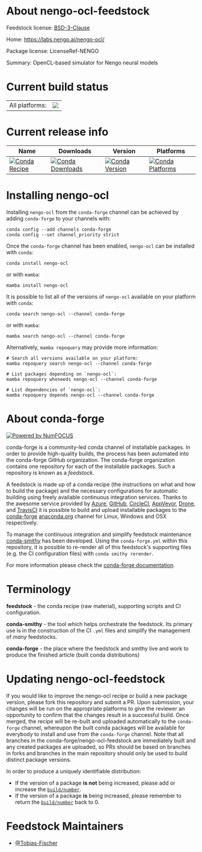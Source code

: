 About nengo-ocl-feedstock
=========================

Feedstock license: [BSD-3-Clause](https://github.com/conda-forge/nengo-ocl-feedstock/blob/main/LICENSE.txt)

Home: https://labs.nengo.ai/nengo-ocl/

Package license: LicenseRef-NENGO

Summary: OpenCL-based simulator for Nengo neural models

Current build status
====================


<table><tr><td>All platforms:</td>
    <td>
      <a href="https://dev.azure.com/conda-forge/feedstock-builds/_build/latest?definitionId=15046&branchName=main">
        <img src="https://dev.azure.com/conda-forge/feedstock-builds/_apis/build/status/nengo-ocl-feedstock?branchName=main">
      </a>
    </td>
  </tr>
</table>

Current release info
====================

| Name | Downloads | Version | Platforms |
| --- | --- | --- | --- |
| [![Conda Recipe](https://img.shields.io/badge/recipe-nengo--ocl-green.svg)](https://anaconda.org/conda-forge/nengo-ocl) | [![Conda Downloads](https://img.shields.io/conda/dn/conda-forge/nengo-ocl.svg)](https://anaconda.org/conda-forge/nengo-ocl) | [![Conda Version](https://img.shields.io/conda/vn/conda-forge/nengo-ocl.svg)](https://anaconda.org/conda-forge/nengo-ocl) | [![Conda Platforms](https://img.shields.io/conda/pn/conda-forge/nengo-ocl.svg)](https://anaconda.org/conda-forge/nengo-ocl) |

Installing nengo-ocl
====================

Installing `nengo-ocl` from the `conda-forge` channel can be achieved by adding `conda-forge` to your channels with:

```
conda config --add channels conda-forge
conda config --set channel_priority strict
```

Once the `conda-forge` channel has been enabled, `nengo-ocl` can be installed with `conda`:

```
conda install nengo-ocl
```

or with `mamba`:

```
mamba install nengo-ocl
```

It is possible to list all of the versions of `nengo-ocl` available on your platform with `conda`:

```
conda search nengo-ocl --channel conda-forge
```

or with `mamba`:

```
mamba search nengo-ocl --channel conda-forge
```

Alternatively, `mamba repoquery` may provide more information:

```
# Search all versions available on your platform:
mamba repoquery search nengo-ocl --channel conda-forge

# List packages depending on `nengo-ocl`:
mamba repoquery whoneeds nengo-ocl --channel conda-forge

# List dependencies of `nengo-ocl`:
mamba repoquery depends nengo-ocl --channel conda-forge
```


About conda-forge
=================

[![Powered by
NumFOCUS](https://img.shields.io/badge/powered%20by-NumFOCUS-orange.svg?style=flat&colorA=E1523D&colorB=007D8A)](https://numfocus.org)

conda-forge is a community-led conda channel of installable packages.
In order to provide high-quality builds, the process has been automated into the
conda-forge GitHub organization. The conda-forge organization contains one repository
for each of the installable packages. Such a repository is known as a *feedstock*.

A feedstock is made up of a conda recipe (the instructions on what and how to build
the package) and the necessary configurations for automatic building using freely
available continuous integration services. Thanks to the awesome service provided by
[Azure](https://azure.microsoft.com/en-us/services/devops/), [GitHub](https://github.com/),
[CircleCI](https://circleci.com/), [AppVeyor](https://www.appveyor.com/),
[Drone](https://cloud.drone.io/welcome), and [TravisCI](https://travis-ci.com/)
it is possible to build and upload installable packages to the
[conda-forge](https://anaconda.org/conda-forge) [anaconda.org](https://anaconda.org/)
channel for Linux, Windows and OSX respectively.

To manage the continuous integration and simplify feedstock maintenance
[conda-smithy](https://github.com/conda-forge/conda-smithy) has been developed.
Using the ``conda-forge.yml`` within this repository, it is possible to re-render all of
this feedstock's supporting files (e.g. the CI configuration files) with ``conda smithy rerender``.

For more information please check the [conda-forge documentation](https://conda-forge.org/docs/).

Terminology
===========

**feedstock** - the conda recipe (raw material), supporting scripts and CI configuration.

**conda-smithy** - the tool which helps orchestrate the feedstock.
                   Its primary use is in the construction of the CI ``.yml`` files
                   and simplify the management of *many* feedstocks.

**conda-forge** - the place where the feedstock and smithy live and work to
                  produce the finished article (built conda distributions)


Updating nengo-ocl-feedstock
============================

If you would like to improve the nengo-ocl recipe or build a new
package version, please fork this repository and submit a PR. Upon submission,
your changes will be run on the appropriate platforms to give the reviewer an
opportunity to confirm that the changes result in a successful build. Once
merged, the recipe will be re-built and uploaded automatically to the
`conda-forge` channel, whereupon the built conda packages will be available for
everybody to install and use from the `conda-forge` channel.
Note that all branches in the conda-forge/nengo-ocl-feedstock are
immediately built and any created packages are uploaded, so PRs should be based
on branches in forks and branches in the main repository should only be used to
build distinct package versions.

In order to produce a uniquely identifiable distribution:
 * If the version of a package **is not** being increased, please add or increase
   the [``build/number``](https://docs.conda.io/projects/conda-build/en/latest/resources/define-metadata.html#build-number-and-string).
 * If the version of a package **is** being increased, please remember to return
   the [``build/number``](https://docs.conda.io/projects/conda-build/en/latest/resources/define-metadata.html#build-number-and-string)
   back to 0.

Feedstock Maintainers
=====================

* [@Tobias-Fischer](https://github.com/Tobias-Fischer/)

